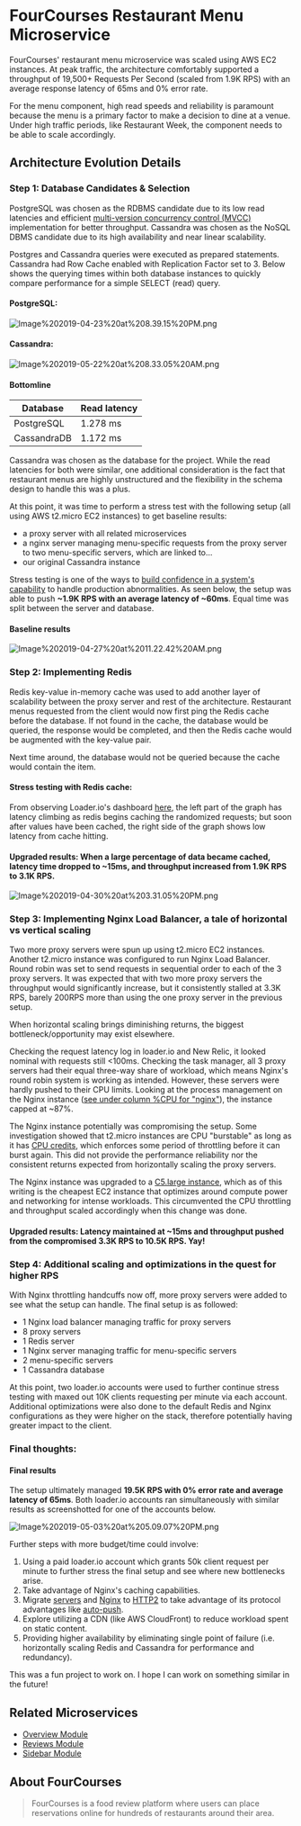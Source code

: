# FourCourses Restaurant Menu Microservice

FourCourses' restaurant menu microservice was scaled using AWS EC2 instances. At peak traffic, the architecture comfortably supported a throughput of 19,500+ Requests Per Second (scaled from 1.9K RPS) with an average response latency of 65ms and 0% error rate.

For the menu component, high read speeds and reliability is paramount because the menu is a primary factor to make a decision to dine at a venue. Under high traffic periods, like Restaurant Week, the component needs to be able to scale accordingly.

## Architecture Evolution Details

### Step 1: Database Candidates & Selection

PostgreSQL was chosen as the RDBMS candidate due to its low read latencies and efficient [multi-version concurrency control (MVCC)](https://en.wikipedia.org/wiki/Multiversion_concurrency_control) implementation for better throughput. Cassandra was chosen as the NoSQL DBMS candidate due to its high availability and near linear scalability.

Postgres and Cassandra queries were executed as prepared statements. Cassandra had Row Cache enabled with Replication Factor set to 3. Below shows the querying times within both database instances to quickly compare performance for a simple SELECT (read) query.

#### PostgreSQL:
![Image%202019-04-23%20at%208.39.15%20PM.png](https://cl.ly/e74ec0f4d53e/Image%202019-04-23%20at%208.39.15%20PM.png)

#### Cassandra:
![Image%202019-05-22%20at%208.33.05%20AM.png](https://cl.ly/cbcb60036b8b/Image%202019-05-22%20at%208.33.05%20AM.png)

#### Bottomline
| Database    | Read latency | 
| ----------- | ------------ |
| PostgreSQL  | 1.278 ms     |
| CassandraDB | 1.172 ms     |

Cassandra was chosen as the database for the project. While the read latencies for both were similar, one additional consideration is the fact that restaurant menus are highly unstructured and the flexibility in the schema design to handle this was a plus.

At this point, it was time to perform a stress test with the following setup (all using AWS t2.micro EC2 instances) to get baseline results: 
- a proxy server with all related microservices
- a nginx server managing menu-specific requests from the proxy server to two menu-specific servers, which are linked to...
- our original Cassandra instance

Stress testing is one of the ways to [build confidence in a system's capability](http://principlesofchaos.org/) to handle production abnormalities. As seen below, the setup was able to push **~1.9K RPS with an average latency of ~60ms**. Equal time was split between the server and database.

#### Baseline results
![Image%202019-04-27%20at%2011.22.42%20AM.png](https://cl.ly/4a0f4d206d73/Image%202019-04-27%20at%2011.22.42%20AM.png)


### Step 2: Implementing Redis

Redis key-value in-memory cache was used to add another layer of scalability between the proxy server and rest of the architecture. Restaurant menus requested from the client would now first ping the Redis cache before the database. If not found in the cache, the database would be queried, the response would be completed, and then the Redis cache would be augmented with the key-value pair.

Next time around, the database would not be queried because the cache would contain the item.

#### Stress testing with Redis cache:
From observing Loader.io's dashboard [here](https://cl.ly/17057a981a3a/Image%202019-05-02%20at%207.09.20%20PM.png), the left part of the graph has latency climbing as redis begins caching the randomized requests; but soon after values have been cached, the right side of the graph shows low latency from cache hitting.

#### Upgraded results: When a large percentage of data became cached, latency time dropped to ~15ms, and throughput increased from 1.9K RPS to 3.1K RPS.

![Image%202019-04-30%20at%203.31.05%20PM.png](https://cl.ly/64385df3fca1/Image%202019-04-30%20at%203.31.05%20PM.png)

### Step 3: Implementing Nginx Load Balancer, a tale of horizontal vs vertical scaling

Two more proxy servers were spun up using t2.micro EC2 instances. Another t2.micro instance was configured to run Nginx Load Balancer. Round robin was set to send requests in sequential order to each of the 3 proxy servers. It was expected that with two more proxy servers the throughput would significantly increase, but it consistently stalled at 3.3K RPS, barely 200RPS more than using the one proxy server in the previous setup.

When horizontal scaling brings diminishing returns, the biggest bottleneck/opportunity may exist elsewhere. 

Checking the request latency log in loader.io and New Relic, it looked nominal with requests still <100ms. Checking the task manager, all 3 proxy servers had their equal three-way share of workload, which means Nginx's round robin system is working as intended. However, these servers were hardly pushed to their CPU limits. Looking at the process management on the Nginx instance ([see under column %CPU for "nginx"](https://cl.ly/cff937690f86/Image%202019-05-03%20at%204.45.04%20PM.png)), the instance capped at ~87%.

The Nginx instance potentially was compromising the setup. Some investigation showed that t2.micro instances are CPU "burstable" as long as it has [CPU credits](https://docs.aws.amazon.com/AWSEC2/latest/UserGuide/burstable-credits-baseline-concepts.html), which enforces some period of throttling before it can burst again. This did not provide the performance reliability nor the consistent returns expected from horizontally scaling the proxy servers. 

The Nginx instance was upgraded to a [C5.large instance](https://aws.amazon.com/blogs/aws/now-available-compute-intensive-c5-instances-for-amazon-ec2/), which as of this writing is the cheapest EC2 instance that optimizes around compute power and networking for intense workloads. This circumvented the CPU throttling and throughput scaled accordingly when this change was done. 

#### Upgraded results: Latency maintained at ~15ms and throughput pushed from the compromised 3.3K RPS to 10.5K RPS. Yay!

### Step 4: Additional scaling and optimizations in the quest for higher RPS

With Nginx throttling handcuffs now off, more proxy servers were added to see what the setup can handle. The final setup is as followed:
- 1 Nginx load balancer managing traffic for proxy servers
- 8 proxy servers
- 1 Redis server
- 1 Nginx server managing traffic for menu-specific servers
- 2 menu-specific servers
- 1 Cassandra database

At this point, two loader.io accounts were used to further continue stress testing with maxed out 10K clients requesting per minute via each account. Additional optimizations were also done to the default Redis and Nginx configurations as they were higher on the stack, therefore potentially having greater impact to the client.

### Final thoughts:

#### Final results
The setup ultimately managed **19.5K RPS with 0% error rate and average latency of 65ms**. Both loader.io accounts ran simultaneously with similar results as screenshotted for one of the accounts below.

![Image%202019-05-03%20at%205.09.07%20PM.png](https://cl.ly/dd17958a27e3/Image%202019-05-03%20at%205.09.07%20PM.png)

Further steps with more budget/time could involve: 
1. Using a paid loader.io account which grants 50k client request per minute to further stress the final setup and see where new bottlenecks arise.
2. Take advantage of Nginx's caching capabilities.
3. Migrate [servers](https://medium.com/the-node-js-collection/node-js-can-http-2-push-b491894e1bb1) and [Nginx](https://www.digitalocean.com/community/tutorials/how-to-set-up-nginx-with-http-2-support-on-ubuntu-18-04) to [HTTP2](https://developers.google.com/web/fundamentals/performance/http2/) to take advantage of its protocol advantages like [auto-push](https://www.npmjs.com/package/h2-auto-push).
4. Explore utilizing a CDN (like AWS CloudFront) to reduce workload spent on static content.
5. Providing higher availability by eliminating single point of failure (i.e. horizontally scaling Redis and Cassandra for performance and redundancy).

This was a fun project to work on. I hope I can work on something similar in the future!

## Related Microservices

  - [Overview Module](https://github.com/fourcourses/overview-module)
  - [Reviews Module](https://github.com/fourcourses/Reviews-module)
  - [Sidebar Module](https://github.com/fourcourses/sidebar_module)


## About FourCourses

> FourCourses is a food review platform where users can place reservations online for hundreds of restaurants around their area.
